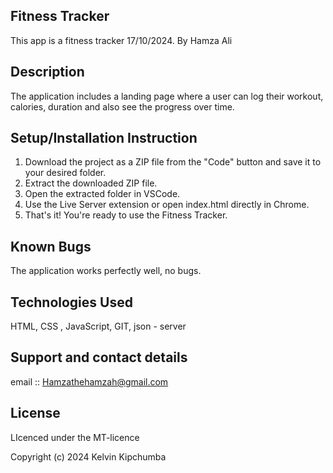 ## Fitness Tracker

This app is a fitness tracker 17/10/2024.
By Hamza Ali

## Description
The application includes a landing page where a user can log their workout, calories, duration and also see the progress over time.

## Setup/Installation Instruction
1. Download the project as a ZIP file from the "Code" button and save it to your desired folder.
2. Extract the downloaded ZIP file.
3. Open the extracted folder in VSCode.
4. Use the Live Server extension or open index.html directly in Chrome.
5. That's it! You're ready to use the Fitness Tracker.

## Known Bugs
The application works perfectly well, no bugs.

## Technologies Used
HTML, CSS , JavaScript, GIT, json - server

## Support and contact details
email :: Hamzathehamzah@gmail.com

## License
LIcenced under the MT-licence

Copyright (c) 2024 Kelvin Kipchumba